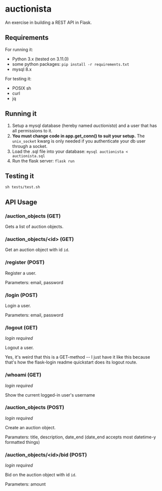 # auctionista
An exercise in building a REST API in Flask.

## Requirements
For running it:
- Python 3.x (tested on 3.11.0)
- some python packages: `pip install -r requirements.txt`
- mysql 8.x

For testing it:

- POSIX sh
- curl
- jq

## Running it
1. Setup a mysql database (hereby named *auctionista*) 
   and a user that has all permissions to it.
2. **You must change code in app.get_conn() to suit your setup.**
   The `unix_socket` kwarg is only needed if you authenticate your
   db user through a socket.
2. Load the .sql file into your database: 
   `mysql auctionista < auctionista.sql`
3. Run the flask server: `flask run`

## Testing it
`sh tests/test.sh`



## API Usage

### /auction_objects (GET)
Gets a list of auction objects.

### /auction_objects/\<id\> (GET)
Get an auction object with id `id`.

### /register (POST)
Register a user.

Parameters: email, password

### /login (POST)
Login a user.

Parameters: email, password

### /logout (GET)
*login required*

Logout a user.

Yes, it's weird that this is a GET-method --
I just have it like this because 
that's how the flask-login readme quickstart 
does its logout route.

### /whoami (GET)
*login required*

Show the current logged-in user's username

### /auction_objects (POST)
*login required*

Create an auction object.

Paramaters: title, description, date_end
(date_end accepts most datetime-y formatted things)

### /auction_objects/\<id\>/bid (POST)
*login required*

Bid on the auction object with id `id`.

Parameters: amount
